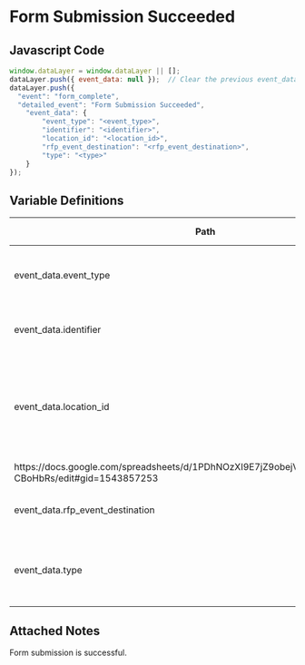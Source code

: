# Form Submission Succeeded

### 

## Javascript Code
```js
window.dataLayer = window.dataLayer || [];
dataLayer.push({ event_data: null });  // Clear the previous event_data object.
dataLayer.push({
  "event": "form_complete",
  "detailed_event": "Form Submission Succeeded",
    "event_data": {
        "event_type": "<event_type>",
        "identifier": "<identifier>",
        "location_id": "<location_id>",
        "rfp_event_destination": "<rfp_event_destination>",
        "type": "<type>"
    }
});
```

## Variable Definitions

|Path|Type|Description|Example|Pattern|Min Length|Max Length|Minimum|Maximum|Multiple Of|
| --- | --- | --- | --- | --- | --- | --- | --- | --- | --- |
|event_data.event_type|string|Type of event an RFP is submitted for|meeting, wedding, social|||||||
|event_data.identifier|string|Captures the unique ID of the form.|F-0113, 2543, CU001, PI-0988|||||||
|event_data.location_id|string|Captures the Location Id. Please refer to this document to determine location ID.
https:\/\/docs.google.com\/spreadsheets\/d\/1PDhNOzXI9E7jZ9obejV4owtW3Wtwq66\_IaN-CBoHbRs\/edit\#gid=1543857253|6558, 70561|||||||
|event_data.rfp_event_destination|string|Specific hotel an RFP is booked for||||||||
|event_data.type|string|Captures the type of form \(i.e. RFP, demo, free trial, contact us\).|Address, Contact, Comment, Review, Payment|||||||

## Attached Notes

<p>Form submission is successful.</p>

